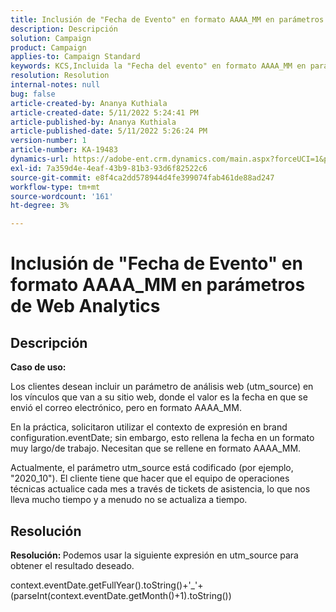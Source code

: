 ```yaml
---
title: Inclusión de "Fecha de Evento" en formato AAAA_MM en parámetros de Web Analytics
description: Descripción
solution: Campaign
product: Campaign
applies-to: Campaign Standard
keywords: KCS,Incluida la "Fecha del evento" en formato AAAA_MM en parámetros de Web Analytics
resolution: Resolution
internal-notes: null
bug: false
article-created-by: Ananya Kuthiala
article-created-date: 5/11/2022 5:24:41 PM
article-published-by: Ananya Kuthiala
article-published-date: 5/11/2022 5:26:24 PM
version-number: 1
article-number: KA-19483
dynamics-url: https://adobe-ent.crm.dynamics.com/main.aspx?forceUCI=1&pagetype=entityrecord&etn=knowledgearticle&id=78f18337-4fd1-ec11-a7b5-0022480a8e40
exl-id: 7a359d4e-4eaf-43b9-81b3-93d6f82522c6
source-git-commit: e8f4ca2dd578944d4fe399074fab461de88ad247
workflow-type: tm+mt
source-wordcount: '161'
ht-degree: 3%

---
```


# Inclusión de &quot;Fecha de Evento&quot; en formato AAAA_MM en parámetros de Web Analytics

## Descripción


<b>Caso de uso:</b>

Los clientes desean incluir un parámetro de análisis web (utm_source) en los vínculos que van a su sitio web, donde el valor es la fecha en que se envió el correo electrónico, pero en formato AAAA_MM.

En la práctica, solicitaron utilizar el contexto de expresión en brand configuration.eventDate; sin embargo, esto rellena la fecha en un formato muy largo/de trabajo. Necesitan que se rellene en formato AAAA_MM.

Actualmente, el parámetro utm_source está codificado (por ejemplo, &quot;2020_10&quot;). El cliente tiene que hacer que el equipo de operaciones técnicas actualice cada mes a través de tickets de asistencia, lo que nos lleva mucho tiempo y a menudo no se actualiza a tiempo.


## Resolución


<b>Resolución: </b>Podemos usar la siguiente expresión en utm_source para obtener el resultado deseado.

context.eventDate.getFullYear().toString()+&#39;_&#39;+(parseInt(context.eventDate.getMonth()+1).toString())
